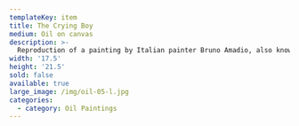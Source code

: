 ```yaml
---
templateKey: item
title: The Crying Boy
medium: Oil on canvas
description: >-
  Reproduction of a painting by Italian painter Bruno Amadio, also known as Giovanni Bragolin. Prints of the painting were widely distributed from the 1950s onwards.
width: '17.5'
height: '21.5'
sold: false
available: true
large_image: /img/oil-05-l.jpg
categories:
  - category: Oil Paintings
---
```


